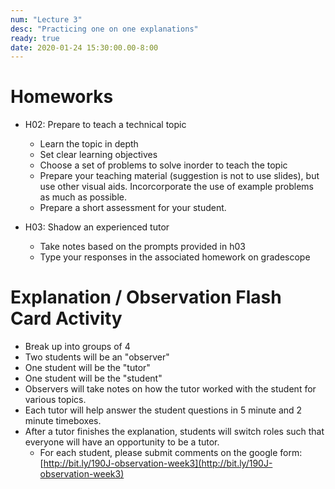```yaml
---
num: "Lecture 3"
desc: "Practicing one on one explanations"
ready: true
date: 2020-01-24 15:30:00.00-8:00
---
```


# Homeworks 

* H02: Prepare to teach a technical topic
  - Learn the topic in depth
  - Set clear learning objectives
  - Choose a set of problems to solve inorder to teach the topic
  - Prepare your teaching material (suggestion is not to use slides), but use other visual aids. Incorcorporate the use of example problems as much as possible.
  - Prepare a short assessment for your student.
  
* H03: Shadow an experienced tutor 
  - Take notes based on the prompts provided in h03
  - Type your responses in the associated homework on gradescope


# Explanation / Observation Flash Card Activity

* Break up into groups of 4
* Two students will be an "observer"
* One student will be the "tutor"
* One student will be the "student"
* Observers will take notes on how the tutor worked with the student for various topics.
* Each tutor will help answer the student questions in 5 minute and 2 minute timeboxes.
* After a tutor finishes the explanation, students will switch roles such that everyone will have an opportunity to be a tutor.
   * For each student, please submit comments on the google form: [http://bit.ly/190J-observation-week3](http://bit.ly/190J-observation-week3)

